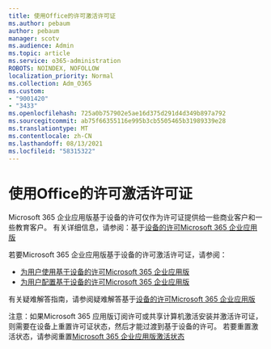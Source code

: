 ```yaml
---
title: 使用Office的许可激活许可证
ms.author: pebaum
author: pebaum
manager: scotv
ms.audience: Admin
ms.topic: article
ms.service: o365-administration
ROBOTS: NOINDEX, NOFOLLOW
localization_priority: Normal
ms.collection: Adm_O365
ms.custom:
- "9001420"
- "3433"
ms.openlocfilehash: 725a0b757902e5ae16d375d291d4d349b897a792
ms.sourcegitcommit: ab75f66355116e995b3cb5505465b31989339e28
ms.translationtype: MT
ms.contentlocale: zh-CN
ms.lasthandoff: 08/13/2021
ms.locfileid: "58315322"
---
```

# <a name="activating-office-using-device-based-licensing"></a>使用Office的许可激活许可证

Microsoft 365 企业应用版基于设备的许可仅作为许可证提供给一些商业客户和一些教育客户。 有关详细信息，请参阅：基于[设备的许可Microsoft 365 企业应用版](https://docs.microsoft.com/deployoffice/device-based-licensing)

若要Microsoft 365 企业应用版基于设备的许可激活许可证，请参阅：

- [为用户使用基于设备的许可Microsoft 365 企业应用版](https://docs.microsoft.com/deployoffice/device-based-licensing#requirements-for-using-device-based-licensing-for-microsoft-365-apps-for-enterprise)
- [为用户配置基于设备的许可Microsoft 365 企业应用版](https://docs.microsoft.com/deployoffice/device-based-licensing#steps-to-configure-device-based-licensing-for-microsoft-365-apps-for-enterprise)

有关疑难解答指南，请参阅疑难解答基于[设备的许可Microsoft 365 企业应用版](https://docs.microsoft.com/deployoffice/device-based-licensing#troubleshoot-device-based-licensing-for-microsoft-365-apps-for-enterprise)

注意：如果Microsoft 365 应用版订阅许可或共享计算机激活安装并激活许可证，则需要在设备上重置许可证状态，然后才能过渡到基于设备的许可。 若要重置激活状态，请参阅重置[Microsoft 365 企业应用版激活状态](https://docs.microsoft.com/office/troubleshoot/activation/reset-office-365-proplus-activation-state)
